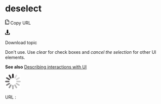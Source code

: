 # deselect

![Copy URL](media/deselect/Copy.png)
Copy URL

![Download](media/deselect/Download.png)

Download topic

Don't use. Use *clear* for check boxes and *cancel the selection* for other UI elements. 

**See also** [Describing interactions with UI](https://worldready.cloudapp.net/Styleguide/Read?id=2700&topicid=26472)

![In progress](media/deselect/activity-large.gif)

URL :
